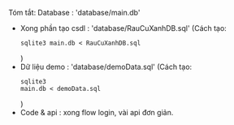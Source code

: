 Tóm tắt:
Database : 'database/main.db' 
+ Xong phần tạo csdl : 'database/RauCuXanhDB.sql' (Cách tạo: <pre><code>sqlite3 main.db < RauCuXanhDB.sql</code></pre>)
+ Dữ liệu demo : 'database/demoData.sql' (Cách tạo: <pre><code>sqlite3 main.db < demoData.sql</code></pre>)
+ Code & api : xong flow login, vài api đơn giản.

